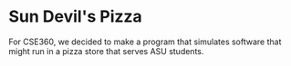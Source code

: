 # Sun Devil's Pizza

For CSE360, we decided to make a program that simulates software that might run in a pizza store that serves ASU students.
